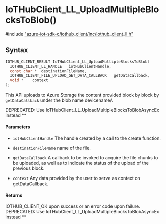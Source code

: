# IoTHubClient_LL_UploadMultipleBlocksToBlob()

\#include ["azure-iot-sdk-c/iothub_client/inc/iothub_client_ll.h"](../iot-c-ref-iothub-client-ll-h.md)  

## Syntax

```C
IOTHUB_CLIENT_RESULT IoTHubClient_LL_UploadMultipleBlocksToBlob(
  IOTHUB_CLIENT_LL_HANDLE	iotHubClientHandle,
  const char *	destinationFileName,
  IOTHUB_CLIENT_FILE_UPLOAD_GET_DATA_CALLBACK	getDataCallback,
  void *	context
);

```

This API uploads to Azure Storage the content provided block by block by `getDataCallback` under the blob name devicename/.

DEPRECATED: Use IoTHubClient_LL_UploadMultipleBlocksToBlobAsyncEx instead ** 
#### Parameters
* `iotHubClientHandle` The handle created by a call to the create function. 

* `destinationFileName` name of the file. 

* `getDataCallback` A callback to be invoked to acquire the file chunks to be uploaded, as well as to indicate the status of the upload of the previous block. 

* `context` Any data provided by the user to serve as context on getDataCallback.

#### Returns
IOTHUB_CLIENT_OK upon success or an error code upon failure. DEPRECATED: Use IoTHubClient_LL_UploadMultipleBlocksToBlobAsyncEx instead **

